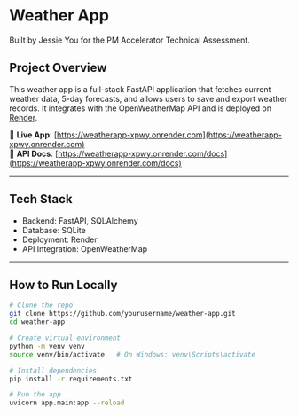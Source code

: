 # Weather App

Built by Jessie You for the PM Accelerator Technical Assessment.

## Project Overview

This weather app is a full-stack FastAPI application that fetches current weather data, 5-day forecasts, and allows users to save and export weather records. It integrates with the OpenWeatherMap API and is deployed on [Render](https://render.com).

🔗 **Live App**: [https://weatherapp-xpwy.onrender.com](https://weatherapp-xpwy.onrender.com)  
🔗 **API Docs**: [https://weatherapp-xpwy.onrender.com/docs](https://weatherapp-xpwy.onrender.com/docs)

---

## Tech Stack

- Backend: FastAPI, SQLAlchemy
- Database: SQLite
- Deployment: Render
- API Integration: OpenWeatherMap

---

## How to Run Locally

```bash
# Clone the repo
git clone https://github.com/yourusername/weather-app.git
cd weather-app

# Create virtual environment
python -m venv venv
source venv/bin/activate   # On Windows: venv\Scripts\activate

# Install dependencies
pip install -r requirements.txt

# Run the app
uvicorn app.main:app --reload
